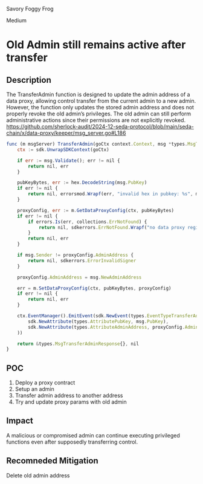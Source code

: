 Savory Foggy Frog

Medium

# Old Admin still remains active after transfer

## Description
The TransferAdmin function is designed to update the admin address of a data proxy, allowing control transfer from the current admin to a new admin. However, the function only updates the stored admin address and does not properly revoke the old admin’s privileges. The old admin can still perform administrative actions since their permissions are not explicitly revoked.
https://github.com/sherlock-audit/2024-12-seda-protocol/blob/main/seda-chain/x/data-proxy/keeper/msg_server.go#L186
```javascript
func (m msgServer) TransferAdmin(goCtx context.Context, msg *types.MsgTransferAdmin) (*types.MsgTransferAdminResponse, error) {
	ctx := sdk.UnwrapSDKContext(goCtx)

	if err := msg.Validate(); err != nil {
		return nil, err
	}

	pubKeyBytes, err := hex.DecodeString(msg.PubKey)
	if err != nil {
		return nil, errorsmod.Wrapf(err, "invalid hex in pubkey: %s", msg.PubKey)
	}

	proxyConfig, err := m.GetDataProxyConfig(ctx, pubKeyBytes)
	if err != nil {
		if errors.Is(err, collections.ErrNotFound) {
			return nil, sdkerrors.ErrNotFound.Wrapf("no data proxy registered for %s", msg.PubKey)
		}
		return nil, err
	}

	if msg.Sender != proxyConfig.AdminAddress {
		return nil, sdkerrors.ErrorInvalidSigner
	}

	proxyConfig.AdminAddress = msg.NewAdminAddress

	err = m.SetDataProxyConfig(ctx, pubKeyBytes, proxyConfig)
	if err != nil {
		return nil, err
	}

	ctx.EventManager().EmitEvent(sdk.NewEvent(types.EventTypeTransferAdmin,
		sdk.NewAttribute(types.AttributePubKey, msg.PubKey),
		sdk.NewAttribute(types.AttributeAdminAddress, proxyConfig.AdminAddress),
	))

	return &types.MsgTransferAdminResponse{}, nil
}
```
## POC
1. Deploy a proxy contract
2. Setup an admin
3. Transfer admin address to another address
4. Try and update proxy params with old admin
## Impact
A malicious or compromised admin can continue executing privileged functions even after supposedly transferring control.

## Recomneded Mitigation
Delete old admin address